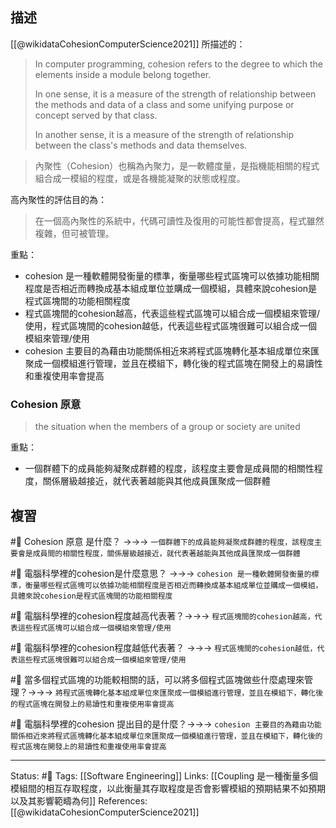 




## 描述
[[@wikidataCohesionComputerScience2021]] 所描述的：
> In computer programming, cohesion refers to the degree to which the elements inside a module belong together.
> 
> In one sense, it is a measure of the strength of relationship between the methods and data of a class and some unifying purpose or concept served by that class.
> 
> In another sense, it is a measure of the strength of relationship between the class's methods and data themselves.


> 內聚性（Cohesion）也稱為內聚力，是一軟體度量，是指機能相關的程式組合成一模組的程度，或是各機能凝聚的狀態或程度。

高內聚性的評估目的為：
> 在一個高內聚性的系統中，代碼可讀性及復用的可能性都會提高，程式雖然複雜，但可被管理。


重點：
- cohesion 是一種軟體開發衡量的標準，衡量哪些程式區塊可以依據功能相關程度是否相近而轉換成基本組成單位並購成一個模組，具體來說cohesion是程式區塊間的功能相關程度
- 程式區塊間的cohesion越高，代表這些程式區塊可以組合成一個模組來管理/使用，程式區塊間的cohesion越低，代表這些程式區塊很難可以組合成一個模組來管理/使用
- cohesion 主要目的為藉由功能關係相近來將程式區塊轉化基本組成單位來匯聚成一個模組進行管理，並且在模組下，轉化後的程式區塊在開發上的易讀性和重複使用率會提高





### Cohesion 原意

> the situation when the members of a group or society are united

重點：
- 一個群體下的成員能夠凝聚成群體的程度，該程度主要會是成員間的相關性程度，關係層級越接近，就代表著越能與其他成員匯聚成一個群體

## 複習
#🧠 Cohesion 原意 是什麼？ ->->-> `一個群體下的成員能夠凝聚成群體的程度，該程度主要會是成員間的相關性程度，關係層級越接近，就代表著越能與其他成員匯聚成一個群體`
<!--SR:!2022-08-13,17,250-->

#🧠 電腦科學裡的cohesion是什麼意思？ ->->-> `cohesion 是一種軟體開發衡量的標準，衡量哪些程式區塊可以依據功能相關程度是否相近而轉換成基本組成單位並購成一個模組，具體來說cohesion是程式區塊間的功能相關程度`
<!--SR:!2022-08-19,21,250-->

#🧠 電腦科學裡的cohesion程度越高代表著？->->-> `程式區塊間的cohesion越高，代表這些程式區塊可以組合成一個模組來管理/使用`
<!--SR:!2022-08-21,23,250-->

#🧠 電腦科學裡的cohesion程度越低代表著？ ->->-> `程式區塊間的cohesion越低，代表這些程式區塊很難可以組合成一個模組來管理/使用`
<!--SR:!2022-07-30,9,250-->

#🧠 當多個程式區塊的功能較相關的話，可以將多個程式區塊做些什麼處理來管理？->->-> `將程式區塊轉化基本組成單位來匯聚成一個模組進行管理，並且在模組下，轉化後的程式區塊在開發上的易讀性和重複使用率會提高`
<!--SR:!2022-08-12,14,230-->

#🧠 電腦科學裡的cohesion 提出目的是什麼？->->-> `cohesion 主要目的為藉由功能關係相近來將程式區塊轉化基本組成單位來匯聚成一個模組進行管理，並且在模組下，轉化後的程式區塊在開發上的易讀性和重複使用率會提高`
<!--SR:!2022-08-12,16,250-->

---
Status: #🌱 
Tags:
[[Software Engineering]]
Links:
[[Coupling 是一種衡量多個模組間的相互存取程度，以此衡量其存取程度是否會影響模組的預期結果不如預期以及其影響範疇為何]]
References:
[[@wikidataCohesionComputerScience2021]]